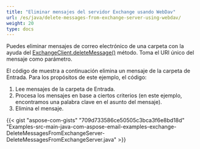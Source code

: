 ```yaml
---
title: "Eliminar mensajes del servidor Exchange usando WebDav"
url: /es/java/delete-messages-from-exchange-server-using-webdav/
weight: 20
type: docs
---
```


Puedes eliminar mensajes de correo electrónico de una carpeta con la ayuda del [ExchangeClient.deleteMessage()](https://apireference.aspose.com/email/java/com.aspose.email/ExchangeClient#deleteMessage\(java.lang.String\)) método. Toma el URI único del mensaje como parámetro.

El código de muestra a continuación elimina un mensaje de la carpeta de Entrada. Para los propósitos de este ejemplo, el código:

1. Lee mensajes de la carpeta de Entrada.
1. Procesa los mensajes en base a ciertos criterios (en este ejemplo, encontramos una palabra clave en el asunto del mensaje).
1. Elimina el mensaje.
 

{{< gist "aspose-com-gists" "709d733586ce50505c3bca3f6e8bd18d" "Examples-src-main-java-com-aspose-email-examples-exchange-DeleteMessagesFromExchangeServer-DeleteMessagesFromExchangeServer.java" >}}